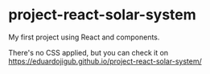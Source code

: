 # project-react-solar-system

My first project using React and components.

There's no CSS applied, but you can check it on https://eduardojigub.github.io/project-react-solar-system/

